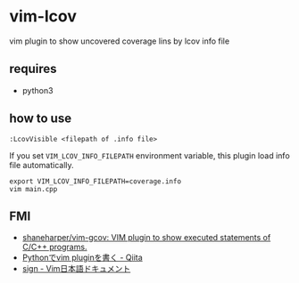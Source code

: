 # vim-lcov

vim plugin to show uncovered coverage lins by lcov info file

## requires
* python3

## how to use
```
:LcovVisible <filepath of .info file>
```

If you set `VIM_LCOV_INFO_FILEPATH` environment variable, this plugin load info file automatically.
```
export VIM_LCOV_INFO_FILEPATH=coverage.info
vim main.cpp
```

## FMI
* [shaneharper/vim\-gcov: VIM plugin to show executed statements of C/C\+\+ programs\.]( https://github.com/shaneharper/vim-gcov )
* [Pythonでvim pluginを書く \- Qiita]( https://qiita.com/zakuro9715/items/98449dd4c6b9e1d61ef5 )
* [sign \- Vim日本語ドキュメント]( https://vim-jp.org/vimdoc-ja/sign.html )

